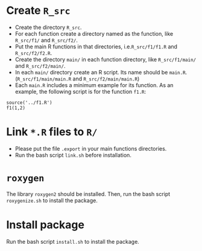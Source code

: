 # Create `R_src`
- Create the directory `R_src`.
- For each function create a directory named as the function, like `R_src/f1/` and `R_src/f2/`.
- Put the main R functions in that directories, i.e.`R_src/f1/f1.R` and `R_src/f2/f2.R`.
- Create the directory `main/` in each function directory, like `R_src/f1/main/` and `R_src/f2/main/`.
- In each `main/` directory create an R script. Its name should be `main.R`. (`R_src/f1/main/main.R` and `R_src/f2/main/main.R`)
- Each `main.R` includes a minimum example for its function. As an example, the following script is for the function `f1.R`:

~~~
source('../f1.R')
f1(1,2)
~~~

# Link `*.R` files to `R/`
- Please put the file `.export` in your main functions directories.
- Run the bash script `link.sh` before installation.

# `roxygen`
The library `roxygen2` should be installed. Then, run the bash script `roxygenize.sh` to install the package.

# Install package
Run the bash script `install.sh` to install the package.
